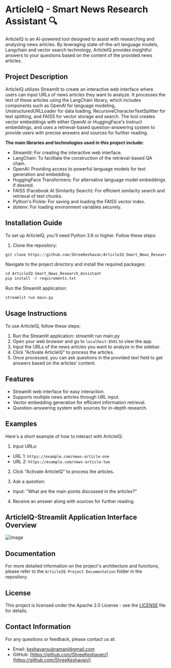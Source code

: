 # ArticleIQ - Smart News Research Assistant 🔍

ArticleIQ is an AI-powered tool designed to assist with researching and analyzing news articles. By leveraging state-of-the-art language models, Langchain and vector search technology, ArticleIQ provides insightful answers to your questions based on the content of the provided news articles.

## Project Description

ArticleIQ utilizes Streamlit to create an interactive web interface where users can input URLs of news articles they want to analyze. It processes the text of these articles using the LangChain library, which includes components such as OpenAI for language modeling, UnstructuredURLLoader for data loading, RecursiveCharacterTextSplitter for text splitting, and FAISS for vector storage and search. The tool creates vector embeddings with either OpenAI or HuggingFace's Instruct embeddings, and uses a retrieval-based question-answering system to provide users with precise answers and sources for further reading.

**The main libraries and technologies used in this project include:**

- Streamlit: For creating the interactive web interface.
- LangChain: To facilitate the construction of the retrieval-based QA chain.
- OpenAI: Providing access to powerful language models for text generation and embedding.
- HuggingFace Transformers: For alternative language model embeddings if desired.
- FAISS (Facebook AI Similarity Search): For efficient similarity search and retrieval of text chunks.
- Python's Pickle: For saving and loading the FAISS vector index.
- dotenv: For loading environment variables securely.

## Installation Guide

To set up ArticleIQ, you'll need Python 3.6 or higher. Follow these steps:

1. Clone the repository:

```python
git clone https://github.com/ShreeKeshavan/ArticleIQ-Smart_News_Research_Assistant.git
```

<p>Navigate to the project directory and install the required packages:</p>

```python
cd ArticleIQ-Smart_News_Research_Assistant
pip install -r requirements.txt
```

<p>Run the Streamlit application:</p>

```python
streamlit run main.py
```

## Usage Instructions

To use ArticleIQ, follow these steps:

1. Run the Streamlit application: streamlit run main.py
2. Open your web browser and go to `localhost:8501` to view the app.
3. Input the URLs of the news articles you want to analyze in the sidebar.
4. Click "Activate ArticleIQ" to process the articles.
5. Once processed, you can ask questions in the provided text field to get answers based on the articles' content.

## Features

- Streamlit web interface for easy interaction.
- Supports multiple news articles through URL input.
- Vector embedding generation for efficient information retrieval.
- Question-answering system with sources for in-depth research.

## Examples

Here's a short example of how to interact with ArticleIQ:

1. Input URLs:
- URL 1: `https://example.com/news-article-one`
- URL 2: `https://example.com/news-article-two`

2. Click "Activate ArticleIQ" to process the articles.

3. Ask a question:
- Input: "What are the main points discussed in the articles?"

4. Receive an answer along with sources for further reading.
   
## ArticleIQ-Streamlit Application Interface Overview
![image](https://github.com/ShreeKeshavan/ArticleIQ-Smart_News_Research_Assistant/assets/114231374/1e9c024d-6672-4137-804f-7a8532442e31)

## Documentation

For more detailed information on the project's architecture and functions, please refer to the `ArticleIQ Project Documentation` folder in the repository.

## License

This project is licensed under the Apache 2.0 License - see the [LICENSE](LICENSE) file for details.

## Contact Information

For any questions or feedback, please contact us at:

- Email: keshavansubramani@gmail.com
- GitHub: [https://github.com/ShreeKeshavan/](https://github.com/ShreeKeshavan/)
